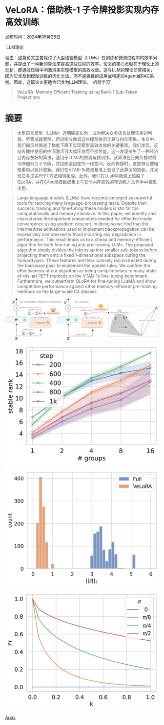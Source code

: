 # VeLoRA：借助秩-1 子令牌投影实现内存高效训练

发布时间：2024年05月28日

`LLM理论

理由：这篇论文主要探讨了大型语言模型（LLMs）在训练和微调过程中的效率问题，并提出了一种新的算法来提高这些过程的效率。论文的核心贡献在于理论上的创新，即通过压缩中间激活来实现模型的高效收敛。这与LLM的理论研究相关，因为它涉及到模型训练的优化方法，而不是直接的应用或特定的Agent或RAG系统。因此，这篇论文更适合归类为LLM理论。` `机器学习`

> VeLoRA: Memory Efficient Training using Rank-1 Sub-Token Projections

# 摘要

> 大型语言模型（LLMs）近期崭露头角，成为解决众多语言处理任务的利器。尽管成就斐然，但训练与微调这些模型依旧计算与内存密集。本文中，我们揭示并阐述了梯度下降下实现模型高效收敛的关键要素。我们发现，反向传播中使用的中间激活可大幅压缩而不损性能。这一发现催生了一种经济且内存友好的算法，适用于LLMs的微调与预训练。该算法在正向传播时将令牌细分为子令牌，并投影至固定的一维空间。反向传播时，这些特征被粗略重构以执行更新。我们在VTAB-1k微调基准上验证了此算法的效能，并发现它与顶尖PEFT方法相辅相成。此外，我们在LLaMA微调上超越了QLoRA，并在C4大规模数据集上与其他内存高效的预训练方法竞争中表现出色。

> Large language models (LLMs) have recently emerged as powerful tools for tackling many language-processing tasks. Despite their success, training and fine-tuning these models is still far too computationally and memory intensive. In this paper, we identify and characterise the important components needed for effective model convergence using gradient descent. In doing so we find that the intermediate activations used to implement backpropagation can be excessively compressed without incurring any degradation in performance. This result leads us to a cheap and memory-efficient algorithm for both fine-tuning and pre-training LLMs. The proposed algorithm simply divides the tokens up into smaller sub-tokens before projecting them onto a fixed 1-dimensional subspace during the forward pass. These features are then coarsely reconstructed during the backward pass to implement the update rules. We confirm the effectiveness of our algorithm as being complimentary to many state-of-the-art PEFT methods on the VTAB-1k fine-tuning benchmark. Furthermore, we outperform QLoRA for fine-tuning LLaMA and show competitive performance against other memory-efficient pre-training methods on the large-scale C4 dataset.

![VeLoRA：借助秩-1 子令牌投影实现内存高效训练](../../../paper_images/2405.17991/gradient_figure_v3.png)

![VeLoRA：借助秩-1 子令牌投影实现内存高效训练](../../../paper_images/2405.17991/x1.png)

![VeLoRA：借助秩-1 子令牌投影实现内存高效训练](../../../paper_images/2405.17991/x2.png)

![VeLoRA：借助秩-1 子令牌投影实现内存高效训练](../../../paper_images/2405.17991/x3.png)

[Arxiv](https://arxiv.org/abs/2405.17991)